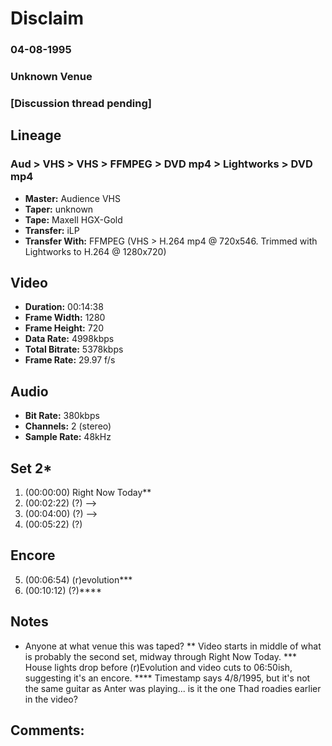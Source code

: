 # Disclaim
### 04-08-1995
### Unknown Venue
### [Discussion thread pending]

## Lineage
### Aud > VHS > VHS > FFMPEG > DVD mp4 > Lightworks > DVD mp4

* **Master:** Audience VHS 
* **Taper:** unknown
* **Tape:** Maxell HGX-Gold
* **Transfer:** iLP
* **Transfer With:** FFMPEG (VHS > H.264 mp4 @ 720x546. Trimmed with Lightworks to H.264 @ 1280x720)  

## Video
* **Duration:** 00:14:38
* **Frame Width:** 1280
* **Frame Height:** 720
* **Data Rate:** 4998kbps
* **Total Bitrate:** 5378kbps
* **Frame Rate:** 29.97 f/s

## Audio
* **Bit Rate:** 380kbps
* **Channels:** 2 (stereo)
* **Sample Rate:** 48kHz

## Set 2*

1. (00:00:00) Right Now Today**
2. (00:02:22) (?) -->
3. (00:04:00) (?) -->
4. (00:05:22) (?)

## Encore
5. (00:06:54) (r)evolution***
6. (00:10:12) (?)****

## Notes
* Anyone at what venue this was taped?
** Video starts in middle of what is probably the second set, midway through Right Now Today.
*** House lights drop before (r)Evolution and video cuts to 06:50ish, suggesting it's an encore.
**** Timestamp says 4/8/1995, but it's not the same guitar as Anter was playing... is it the one Thad roadies earlier in the video?

## Comments:

